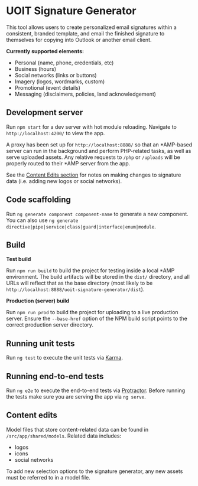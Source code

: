 # UOIT Signature Generator

This tool allows users to create personalized email signatures within a consistent, branded template, and email the finished signature to themselves for copying into Outlook or another email client.

**Currently supported elements:**

- Personal (name, phone, credentials, etc)
- Business (hours)
- Social networks (links or buttons)
- Imagery (logos, wordmarks, custom)
- Promotional (event details)
- Messaging (disclaimers, policies, land acknowledgement)

## Development server

Run `npm start` for a dev server with hot module reloading. Navigate to `http://localhost:4200/` to view the app.

A proxy has been set up for `http://localhost:8888/` so that an *AMP-based server can run in the background and perform PHP-related tasks, as well as serve uploaded assets. Any relative requests to `/php` or `/uploads` will be properly routed to their *AMP server from the app.

See the [Content Edits section](#content-edits) for notes on making changes to signature data (i.e. adding new logos or social networks).

## Code scaffolding

Run `ng generate component component-name` to generate a new component. You can also use `ng generate directive|pipe|service|class|guard|interface|enum|module`.

## Build

**Test build**

Run `npm run build` to build the project for testing inside a local *AMP environment. The build artifacts will be stored in the `dist/` directory, and all URLs will reflect that as the base directory (most likely to be `http://localhost:8888/uoit-signature-generator/dist`).

**Production (server) build**

Run `npm run prod` to build the project for uploading to a live production server. Ensure the `--base-href` option of the NPM build script points to the correct production server directory.

## Running unit tests

Run `ng test` to execute the unit tests via [Karma](https://karma-runner.github.io).

## Running end-to-end tests

Run `ng e2e` to execute the end-to-end tests via [Protractor](http://www.protractortest.org/).
Before running the tests make sure you are serving the app via `ng serve`.

## Content edits

Model files that store content-related data can be found in `/src/app/shared/models`. Related data includes:

- logos
- icons
- social networks

To add new selection options to the signature generator, any new assets must be referred to in a model file.
